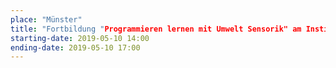 ```yaml
---
place: "Münster"
title: "Fortbildung "Programmieren lernen mit Umwelt Sensorik" am Institut für Geoinformatik"
starting-date: 2019-05-10 14:00
ending-date: 2019-05-10 17:00
---
```

